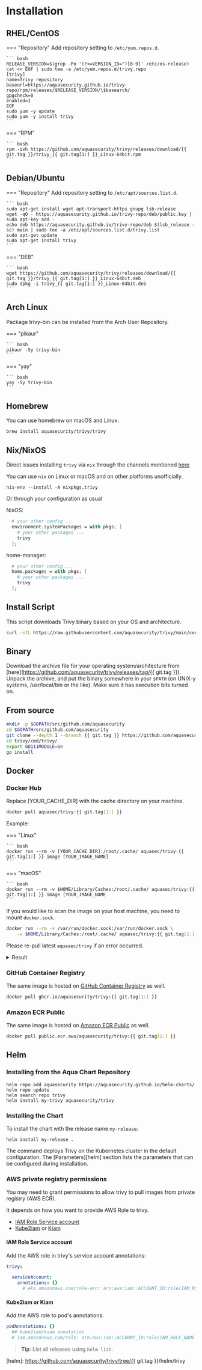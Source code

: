 # Installation

## RHEL/CentOS

=== "Repository"
    Add repository setting to `/etc/yum.repos.d`.

    ``` bash
    RELEASE_VERSION=$(grep -Po '(?<=VERSION_ID=")[0-9]' /etc/os-release)
    cat << EOF | sudo tee -a /etc/yum.repos.d/trivy.repo
    [trivy]
    name=Trivy repository
    baseurl=https://aquasecurity.github.io/trivy-repo/rpm/releases/$RELEASE_VERSION/\$basearch/
    gpgcheck=0
    enabled=1
    EOF
    sudo yum -y update
    sudo yum -y install trivy
    ```

=== "RPM"

    ``` bash
    rpm -ivh https://github.com/aquasecurity/trivy/releases/download/{{ git.tag }}/trivy_{{ git.tag[1:] }}_Linux-64bit.rpm
    ```

## Debian/Ubuntu

=== "Repository"
    Add repository setting to `/etc/apt/sources.list.d`.

    ``` bash
    sudo apt-get install wget apt-transport-https gnupg lsb-release
    wget -qO - https://aquasecurity.github.io/trivy-repo/deb/public.key | sudo apt-key add -
    echo deb https://aquasecurity.github.io/trivy-repo/deb $(lsb_release -sc) main | sudo tee -a /etc/apt/sources.list.d/trivy.list
    sudo apt-get update
    sudo apt-get install trivy
    ```

=== "DEB"

    ``` bash
    wget https://github.com/aquasecurity/trivy/releases/download/{{ git.tag }}/trivy_{{ git.tag[1:] }}_Linux-64bit.deb
    sudo dpkg -i trivy_{{ git.tag[1:] }}_Linux-64bit.deb
    ```

## Arch Linux

Package trivy-bin can be installed from the Arch User Repository.

=== "pikaur"

    ``` bash
    pikaur -Sy trivy-bin
    ```

=== "yay"

    ``` bash
    yay -Sy trivy-bin
    ```

## Homebrew

You can use homebrew on macOS and Linux.

```bash
brew install aquasecurity/trivy/trivy
```

## Nix/NixOS

Direct issues installing `trivy` via `nix` through the channels mentioned [here](https://nixos.wiki/wiki/Support)

You can use `nix` on Linux or macOS and on other platforms unofficially.

`nix-env --install -A nixpkgs.trivy`

Or through your configuration as usual

NixOS:

```nix
  # your other config ...
  environment.systemPackages = with pkgs; [
    # your other packages ...
    trivy
  ];
```

home-manager:

```nix
  # your other config ...
  home.packages = with pkgs; [
    # your other packages ...
    trivy
  ];
```

## Install Script

This script downloads Trivy binary based on your OS and architecture.

```bash
curl -sfL https://raw.githubusercontent.com/aquasecurity/trivy/main/contrib/install.sh | sh -s -- -b /usr/local/bin {{ git.tag }}
```

## Binary

Download the archive file for your operating system/architecture from [here](https://github.com/aquasecurity/trivy/releases/tag/{{ git.tag }}). 
Unpack the archive, and put the binary somewhere in your `$PATH` (on UNIX-y systems, /usr/local/bin or the like).
Make sure it has execution bits turned on.

## From source

```bash
mkdir -p $GOPATH/src/github.com/aquasecurity
cd $GOPATH/src/github.com/aquasecurity
git clone --depth 1 --branch {{ git.tag }} https://github.com/aquasecurity/trivy
cd trivy/cmd/trivy/
export GO111MODULE=on
go install
```

## Docker

### Docker Hub

Replace [YOUR_CACHE_DIR] with the cache directory on your machine.

```bash
docker pull aquasec/trivy:{{ git.tag[1:] }}
```

Example:

=== "Linux"

    ``` bash
    docker run --rm -v [YOUR_CACHE_DIR]:/root/.cache/ aquasec/trivy:{{ git.tag[1:] }} image [YOUR_IMAGE_NAME]
    ```

=== "macOS"

    ``` bash
    docker run --rm -v $HOME/Library/Caches:/root/.cache/ aquasec/trivy:{{ git.tag[1:] }} image [YOUR_IMAGE_NAME
    ```

If you would like to scan the image on your host machine, you need to mount `docker.sock`.

```bash
docker run --rm -v /var/run/docker.sock:/var/run/docker.sock \
    -v $HOME/Library/Caches:/root/.cache/ aquasec/trivy:{{ git.tag[1:] }} python:3.4-alpine
```

Please re-pull latest `aquasec/trivy` if an error occurred.

<details>
<summary>Result</summary>

```bash
2019-05-16T01:20:43.180+0900    INFO    Updating vulnerability database...
2019-05-16T01:20:53.029+0900    INFO    Detecting Alpine vulnerabilities...

python:3.4-alpine3.9 (alpine 3.9.2)
===================================
Total: 1 (UNKNOWN: 0, LOW: 0, MEDIUM: 1, HIGH: 0, CRITICAL: 0)

+---------+------------------+----------+-------------------+---------------+--------------------------------+
| LIBRARY | VULNERABILITY ID | SEVERITY | INSTALLED VERSION | FIXED VERSION |             TITLE              |
+---------+------------------+----------+-------------------+---------------+--------------------------------+
| openssl | CVE-2019-1543    | MEDIUM   | 1.1.1a-r1         | 1.1.1b-r1     | openssl: ChaCha20-Poly1305     |
|         |                  |          |                   |               | with long nonces               |
+---------+------------------+----------+-------------------+---------------+--------------------------------+
```

</details>

### GitHub Container Registry

The same image is hosted on [GitHub Container Registry][registry] as well.

```bash
docker pull ghcr.io/aquasecurity/trivy:{{ git.tag[1:] }}
```

### Amazon ECR Public

The same image is hosted on [Amazon ECR Public][ecr] as well.

```bash
docker pull public.ecr.aws/aquasecurity/trivy:{{ git.tag[1:] }}
```

## Helm

### Installing from the Aqua Chart Repository

```
helm repo add aquasecurity https://aquasecurity.github.io/helm-charts/
helm repo update
helm search repo trivy
helm install my-trivy aquasecurity/trivy
```

### Installing the Chart

To install the chart with the release name `my-release`:

```
helm install my-release .
```

The command deploys Trivy on the Kubernetes cluster in the default configuration. The [Parameters][helm]
section lists the parameters that can be configured during installation.

### AWS private registry permissions

You may need to grant permissions to allow trivy to pull images from private registry (AWS ECR).

It depends on how you want to provide AWS Role to trivy.

- [IAM Role Service account](https://github.com/aws/amazon-eks-pod-identity-webhook)
- [Kube2iam](https://github.com/jtblin/kube2iam) or [Kiam](https://github.com/uswitch/kiam)

#### IAM Role Service account

Add the AWS role in trivy's service account annotations:

```yaml
trivy:

  serviceAccount:
    annotations: {}
      # eks.amazonaws.com/role-arn: arn:aws:iam::ACCOUNT_ID:role/IAM_ROLE_NAME
```

#### Kube2iam or Kiam

Add the AWS role to pod's annotations:

```yaml
podAnnotations: {}
  ## kube2iam/kiam annotation
  # iam.amazonaws.com/role: arn:aws:iam::ACCOUNT_ID:role/IAM_ROLE_NAME
```

> **Tip**: List all releases using `helm list`.

[ecr]: https://gallery.ecr.aws/aquasecurity/trivy
[registry]: https://github.com/orgs/aquasecurity/packages/container/package/trivy
[helm]: https://github.com/aquasecurity/trivy/tree/{{ git.tag }}/helm/trivy
